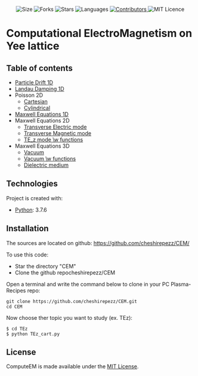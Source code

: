 <!-- Meta-Badges -->
</p>

<p align="center">
    <img alt="Size" src="https://img.shields.io/github/repo-size/cheshirepezz/CEM">
  </a>
  <img alt="Forks" src="https://img.shields.io/github/forks/cheshirepezz/CEM">
  </a>
  <img alt="Stars" src="https://img.shields.io/github/stars/cheshirepezz/CEM">
  </a>
  <img alt="Languages" src="https://img.shields.io/github/languages/count/cheshirepezz/CEM">
  </a>
  <a href="https://github.com/cheshirepezz/CEM/graphs/contributors">
    <img alt="Contributors" src="https://img.shields.io/github/contributors/cheshirepezz/CEM">
  </a>
  <img alt="MIT Licence" src="https://img.shields.io/github/license/cheshirepezz/CEM">
  </a>
  
</p>

# Computational ElectroMagnetism on Yee lattice

## Table of contents
* [Particle Drift 1D](https://github.com/cheshirepezz/CEM/tree/master/Drift)
* [Landau Damping 1D](https://github.com/cheshirepezz/CEM/tree/master/Landau_Damping)
* Poisson 2D
  * [Cartesian](https://github.com/cheshirepezz/CEM/tree/master/Poisson2D/Cartesian)
  * [Cylindrical](https://github.com/cheshirepezz/CEM/tree/master/Poisson2D/Cylindrical)
* [Maxwell Equations 1D](https://github.com/cheshirepezz/CEM/tree/master/Maxwell1D)
* Maxwell Equations 2D
  * [Transverse Electric mode](https://github.com/cheshirepezz/CEM/blob/master/TEz/TEz_cart.py)
  * [Transverse Magnetic mode](https://github.com/cheshirepezz/CEM/blob/master/TEz/yee3D.py)
  * [TE_z mode \w functions](https://github.com/cheshirepezz/CEM/blob/master/TEz/yee3D.py)
* Maxwell Equations 3D
  * [Vacuum](https://github.com/cheshirepezz/CEM/blob/master/Maxwell3D/free/maxwell3D_cart.py)
  * [Vacuum \w functions](https://github.com/cheshirepezz/CEM/tree/master/maxwell3D/%5Cwfunction)
  * [Dielectric medium](https://github.com/cheshirepezz/CEM/tree/master/maxwell3D/dielectric)
  
## Technologies
Project is created with:
* [Python](https://www.python.org/): 3.7.6
	
## Installation

The sources are located on github: https://github.com/cheshirepezz/CEM/

To use this code:
* Star the directory "CEM" 
* Clone the github repocheshirepezz/CEM

Open a terminal and write the command below to clone in your PC Plasma-Recipes repo:

```
git clone https://github.com/cheshirepezz/CEM.git
cd CEM
```
Now choose ther topic you want to study (ex. TEz):

```
$ cd TEz
$ python TEz_cart.py
```
## License

ComputeEM is made available under the [MIT License](https://github.com/cheshirepezz/CEM/blob/master/LICENSE).
